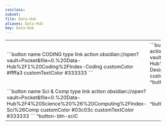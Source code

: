 ```yaml
---
cssclass:
subset:
file: Data-Hub
aliases: Data-Hub
key: Data-Hub
---
```

<table style="width: 100%">
<tr>
<td style="width: 50%; padding: 5px;">
```button
name CODING
type link
action obsidian://open?vault=Pocket&file=0.%20Data-Hub%2F1%20Coding%2FIndex-Coding
customColor #ffffa3
customTextColor #333333
```
</td><td style="width: 50%; padding: 5px;">
```button
name DESIGN
type link
action obsidian://open?vault=Pocket&file=0.%20Data-Hub%2F2%20Design%2FIndex-Design
customColor #ed872d
customTextColor #121212
```
^button-btn-iDsgn
</td><td style="width: 50%; padding: 5px;">
```button
name CMD LINE
type link
action obsidian://open?vault=Pocket&file=0.%20Data-Hub%2F3%20Command%20Line%2FIndex-CommandLine
customColor #555d50
customTextColor #f4f5f4
```
^button-btn-cmdL
</td></tr><tr><td style="width: 50%; padding: 5px;">
```button
name Sci & Comp
type link
action obsidian://open?vault=Pocket&file=0.%20Data-Hub%2F4%20Science%20%26%20Computing%2FIndex-Sci%26Comp
customColor #03c03c
customTextColor #333333
```
^button-btn-sciC
</td><td style="width: 50%; padding: 5px;">

^button-Btn-iCode

